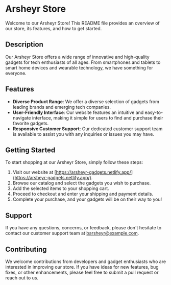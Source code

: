 # Arsheyr Store

Welcome to our Arsheyr Store! This README file provides an overview of our store, its features, and how to get started.

## Description

Our Arsheyr Store offers a wide range of innovative and high-quality gadgets for tech enthusiasts of all ages. From smartphones and tablets to smart home devices and wearable technology, we have something for everyone.

## Features

- **Diverse Product Range**: We offer a diverse selection of gadgets from leading brands and emerging tech companies.
- **User-Friendly Interface**: Our website features an intuitive and easy-to-navigate interface, making it simple for users to find and purchase their favorite gadgets.
- **Responsive Customer Support**: Our dedicated customer support team is available to assist you with any inquiries or issues you may have.

## Getting Started

To start shopping at our Arsheyr Store, simply follow these steps:

1. Visit our website at [https://arsheyr-gadgets.netlify.app/](https://arsheyr-gadgets.netlify.app/).
2. Browse our catalog and select the gadgets you wish to purchase.
3. Add the selected items to your shopping cart.
4. Proceed to checkout and enter your shipping and payment details.
5. Complete your purchase, and your gadgets will be on their way to you!

## Support

If you have any questions, concerns, or feedback, please don't hesitate to contact our customer support team at [barsheyr@example.com](barsheyr@gmail.com).

## Contributing

We welcome contributions from developers and gadget enthusiasts who are interested in improving our store. If you have ideas for new features, bug fixes, or other enhancements, please feel free to submit a pull request or reach out to us.



